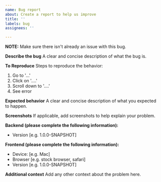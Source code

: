 ```yaml
---
name: Bug report
about: Create a report to help us improve
title: ''
labels: bug
assignees: ''

---
```


**NOTE:** Make sure there isn't already an issue with this bug.

**Describe the bug**
A clear and concise description of what the bug is.

**To Reproduce**
Steps to reproduce the behavior:
1. Go to '...'
2. Click on '....'
3. Scroll down to '....'
4. See error

**Expected behavior**
A clear and concise description of what you expected to happen.

**Screenshots**
If applicable, add screenshots to help explain your problem.

**Backend (please complete the following information):**
 - Version [e.g. 1.0.0-SNAPSHOT]

**Frontend (please complete the following information):**
 - Device: [e.g. Mac]
 - Browser [e.g. stock browser, safari]
 - Version [e.g. 1.0.0-SNAPSHOT]

**Additional context**
Add any other context about the problem here.
